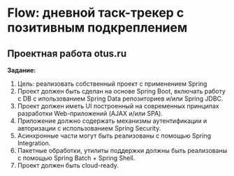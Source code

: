 # Flow: дневной таск-трекер с позитивным подкреплением
## Проектная работа otus.ru

**Задание:** 
1. Цель: реализовать собственный проект с применением Spring
1. Проект должен быть сделан на основе Spring Boot, включать работу с DB с ипользованием Spring Data репозиториев и/или
 Spring JDBC.
1. Проект должен иметь UI построенный на современных принципах разработки Web-приложений (AJAX и/или SPA).
1. Приложение должно содержать механизмы аутентификации и авторизации с использованием Spring Security.
1. Асинхронные части могут быть реализованы с помощью Spring Integration.
1. Пакетные обработки, утилиты поддержки должны быть реализованы с помощью Spring Batch + Spring Shell.
1. Проект должен быть cloud-ready.